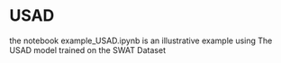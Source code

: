 # USAD
the notebook example_USAD.ipynb is an illustrative example using The USAD model trained on the SWAT Dataset 

